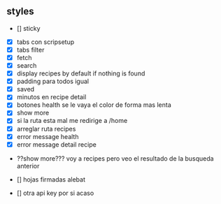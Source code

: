 ## styles

- [] sticky
- [x] tabs con scripsetup
- [x] tabs filter
- [x] fetch
- [x] search
- [x] display recipes by default if nothing is found
- [x] padding para todos igual
- [x] saved
- [x] minutos en recipe detail
- [x] botones health se le vaya el color de forma mas lenta
- [x] show more
- [x] si la ruta esta mal me redirige a /home
- [x] arreglar ruta recipes
- [x] error message health
- [x] error message detail recipe
- ??show more??? voy a recipes pero veo el resultado de la busqueda anterior

- [] hojas firmadas alebat
- [] otra api key por si acaso
